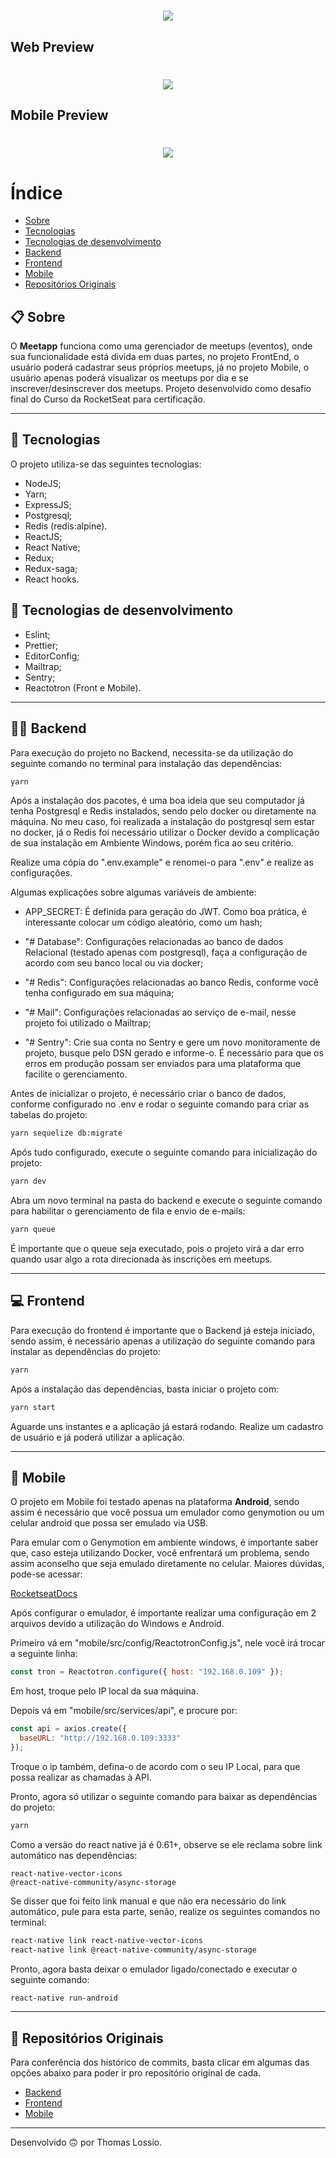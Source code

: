 <h1 align="center">
 <img src="https://ik.imagekit.io/hq2gg4sqoa/logo__-77cGTsu.svg">
</h1>

## Web Preview
<h1 align="center">
  <img src="frontend/src/assets/meetapp_demo.gif">
</h1>

## Mobile Preview
<h1 align="center">
  <img src="frontend/src/assets/meetapp_mobile_demo.gif">
</h1>
  

# Índice
- [Sobre](#-sobre)
- [Tecnologias](#-tecnologias)
- [Tecnologias de desenvolvimento](#-tecnologias-de-desenvolvimento)
- [Backend](#-backend)
- [Frontend](#-frontend)
- [Mobile](#-mobile)
- [Repositórios Originais](#-repositórios-originais)

## 📋 Sobre

O **Meetapp** funciona como uma gerenciador de meetups (eventos), onde sua funcionalidade está divida em duas partes, no projeto FrontEnd, o usuário poderá cadastrar seus próprios meetups, já no projeto Mobile, o usuário apenas poderá visualizar os meetups por dia e se inscrever/desinscrever dos meetups. Projeto desenvolvido como desafio final do Curso da RocketSeat para certificação.

---

## 🚀 Tecnologias

O projeto utiliza-se das seguintes tecnologias:

- NodeJS;
- Yarn;
- ExpressJS;
- Postgresql;
- Redis (redis:alpine).
- ReactJS;
- React Native;
- Redux;
- Redux-saga;
- React hooks.


## 🚀 Tecnologias de desenvolvimento

- Eslint;
- Prettier;
- EditorConfig;
- Mailtrap;
- Sentry;
- Reactotron (Front e Mobile).

---

## 👨‍💻 Backend

Para execução do projeto no Backend, necessita-se da utilização do seguinte comando no terminal para instalação das dependências:

```sh
yarn
```

Após a instalação dos pacotes, é uma boa ideia que seu computador já tenha Postgresql e Redis instalados, sendo pelo docker ou diretamente na máquina. No meu caso, foi realizada a instalação do postgresql sem estar no docker, já o Redis foi necessário utilizar o Docker devido a complicação de sua instalação em Ambiente Windows, porém fica ao seu critério.

Realize uma cópia do ".env.example" e renomei-o para ".env" e realize as configurações.

Algumas explicações sobre algumas variáveis de ambiente:

- APP_SECRET: É definida para geração do JWT. Como boa prática, é interessante colocar um código aleatório, como um hash;

- "# Database": Configurações relacionadas ao banco de dados Relacional (testado apenas com postgresql), faça a configuração de acordo com seu banco local ou via docker;

- "# Redis": Configurações relacionadas ao banco Redis, conforme você tenha configurado em sua máquina;

- "# Mail": Configurações relacionadas ao serviço de e-mail, nesse projeto foi utilizado o Mailtrap;

- "# Sentry": Crie sua conta no Sentry e gere um novo monitoramente de projeto, busque pelo DSN gerado e informe-o. É necessário para que os erros em produção possam ser enviados para uma plataforma que facilite o gerenciamento.

Antes de inicializar o projeto, é necessário criar o banco de dados, conforme configurado no .env e rodar o seguinte comando para criar as tabelas do projeto:

```sh
yarn sequelize db:migrate
```

Após tudo configurado, execute o seguinte comando para inicialização do projeto:

```sh
yarn dev
```

Abra um novo terminal na pasta do backend e execute o seguinte comando para habilitar o gerenciamento de fila e envio de e-mails:

```sh
yarn queue
```

É importante que o queue seja executado, pois o projeto virá a dar erro quando usar algo a rota direcionada às inscrições em meetups.

---

## 💻 Frontend

Para execução do frontend é importante que o Backend já esteja iniciado, sendo assim, é necessário apenas a utilização do seguinte comando para instalar as dependências do projeto:

```sh
yarn
```

Após a instalação das dependências, basta iniciar o projeto com:

```sh
yarn start
```

Aguarde uns instantes e a aplicação já estará rodando. Realize um cadastro de usuário e já poderá utilizar a aplicação.

---

## 📱 Mobile

O projeto em Mobile foi testado apenas na plataforma **Android**, sendo assim é necessário que você possua um emulador como genymotion ou um celular android que possa ser emulado via USB.

Para emular com o Genymotion em ambiente windows, é importante saber que, caso esteja utilizando Docker, você enfrentará um problema, sendo assim aconselho que seja emulado diretamente no celular. Maiores dúvidas, pode-se acessar:

[RocketseatDocs](https://docs.rocketseat.dev/ambiente-react-native/usb/android)

Após configurar o emulador, é importante realizar uma configuração em 2 arquivos devido a utilização do Windows e Android.

Primeiro vá em "mobile/src/config/ReactotronConfig.js", nele você irá trocar a seguinte linha:

```js
const tron = Reactotron.configure({ host: "192.168.0.109" });
```

Em host, troque pelo IP local da sua máquina.

Depois vá em "mobile/src/services/api", e procure por:

```js
const api = axios.create({
  baseURL: "http://192.168.0.109:3333"
});
```

Troque o ip também, defina-o de acordo com o seu IP Local, para que possa realizar as chamadas à API.

Pronto, agora só utilizar o seguinte comando para baixar as dependências do projeto:

```sh
yarn
```

Como a versão do react native já é 0.61+, observe se ele reclama sobre link automático nas dependências:

```
react-native-vector-icons
@react-native-community/async-storage
```

Se disser que foi feito link manual e que não era necessário do link automático, pule para esta parte, senão, realize os seguintes comandos no terminal:

```sh
react-native link react-native-vector-icons
react-native link @react-native-community/async-storage
```

Pronto, agora basta deixar o emulador ligado/conectado e executar o seguinte comando:

```sh
react-native run-android
```

---

## 📁 Repositórios Originais

Para conferência dos histórico de commits, basta clicar em algumas das opções abaixo para poder ir pro repositório original de cada.

- [Backend](https://github.com/ThomasNeo/meetapp-backend)
- [Frontend](https://github.com/ThomasNeo/meetapp-reactjs)
- [Mobile](https://github.com/ThomasNeo/meetupNative)

---
Desenvolvido 🙃 por Thomas Lossio.